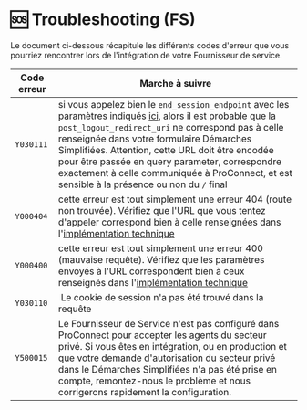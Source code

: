 # 🆘 Troubleshooting (FS)

Le document ci-dessous récapitule les différents codes d'erreur que vous pourriez rencontrer lors de l'intégration de votre Fournisseur de service.

| Code erreur | Marche à suivre                                                                                                                                                                                                                                                                                                                                                                                                                                     |
| ----------- | --------------------------------------------------------------------------------------------------------------------------------------------------------------------------------------------------------------------------------------------------------------------------------------------------------------------------------------------------------------------------------------------------------------------------------------------------- |
| `Y030111`   | si vous appelez bien le `end_session_endpoint` avec les paramètres indiqués [ici](./implementation_technique.md), alors il est probable que la `post_logout_redirect_uri` ne correspond pas à celle renseignée dans votre formulaire Démarches Simplifiées. Attention, cette URL doit être encodée pour être passée en query parameter, correspondre exactement à celle communiquée à ProConnect, et est sensible à la présence ou non du `/` final |
| `Y000404`   | cette erreur est tout simplement une erreur 404 (route non trouvée). Vérifiez que l'URL que vous tentez d'appeler correspond bien à celle renseignées dans l'[implémentation technique](./implementation_technique.md)                                                                                                                                                                                                                              |
| `Y000400`   | cette erreur est tout simplement une erreur 400 (mauvaise requête). Vérifiez que les paramètres envoyés à l'URL correspondent bien à ceux renseignés dans l'[implémentation technique](./implementation_technique.md)                                                                                                                                                                                                                               |
| `Y030110`   |  Le cookie de session n'a pas été trouvé dans la requête                                                                                                                                                                                                                                                                                                                                                                                            |
| `Y500015`   | Le Fournisseur de Service n'est pas configuré dans ProConnect pour accepter les agents du secteur privé. Si vous êtes en intégration, ou en production et que votre demande d'autorisation du secteur privé dans le Démarches Simplifiées n'a pas été prise en compte, remontez-nous le problème et nous corrigerons rapidement la configuration.                                                                                                   |
